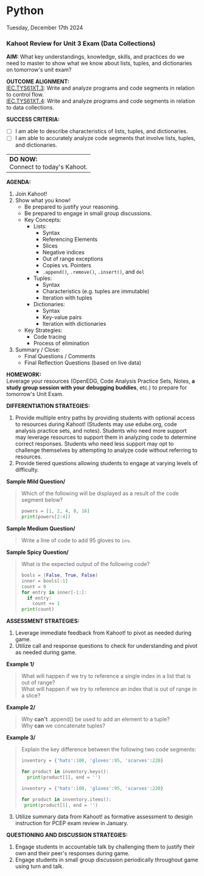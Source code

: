 # Python
Tuesday, December 17th 2024

### Kahoot Review for Unit 3 Exam (Data Collections)

**AIM:** What key understandings, knowledge, skills, and practices do we need to master to show what we know about lists, tuples, and dictionaries on tomorrow's unit exam?

**OUTCOME ALIGNMENT:**
<br><ins>IEC.TYS61XT.3</ins>: Write and analyze programs and code segments in relation to control flow.
<br><ins>IEC.TYS61XT.4</ins>: Write and analyze programs and code segments in relation to data collections.

**SUCCESS CRITERIA:**
- [ ] I am able to describe characteristics of lists, tuples, and dictionaries.
- [ ] I am able to accurately analyze code segments that involve lists, tuples, and dictionaries.

<table>
  <tr>
    <td><b>DO NOW:</b><br>Connect to today's Kahoot.
  </tr>
</table>

**AGENDA:**

1. Join Kahoot!
2. Show what you know!
    *  Be prepared to justify your reasoning.
    *  Be prepared to engage in small group discussions.
    *  Key Concepts:
        * Lists:
            * Syntax
            * Referencing Elements 
            * Slices
            * Negative indices
            * Out of range exceptions
            * Copies vs. Pointers
            * `.append()`, `.remove()`, `.insert()`, and `del`
        * Tuples:
            * Syntax
            * Characteristics (e.g. tuples are immutable)
            * Iteration with tuples
        * Dictionaries:
            * Syntax
            * Key-value pairs
            * Iteration with dictionaries
      * Key Strategies:
          * Code tracing
          * Process of elimination 
3. Summary / Close:
    * Final Questions / Comments
    * Final Reflection Questions (based on live data)
   
**HOMEWORK:** <br>
Leverage your resources (OpenEDG, Code Analysis Practice Sets, Notes, **a study group session with your debugging buddies**, etc.) to prepare for tomorrow's Unit Exam.  

**DIFFERENTIATION STRATEGIES:** <br>
1.  Provide multiple entry paths by providing students with optional access to resources during Kahoot! (Students may use edube.org, code analysis practice sets, and notes).  Students who need more support may leverage resources to support them in analyzing code to determine correct responses.  Students who need less support may opt to challenge themselves by attempting to analyze code without referring to resources.
2.  Provide tiered questions allowing students to engage at varying levels of difficulty.

**Sample Mild Question/**

> Which of the following will be displayed as a result of the code segment below?
> ```python
> powers = [1, 2, 4, 8, 16]
> print(powers[2:4])
> ```

**Sample Medium Question/**

> Write a line of code to add 95 gloves to `inv`.

**Sample Spicy Question/**

> What is the expected output of the following code?
> ```python
> bools = (False, True, False)
> inner = bools[:1]
> count = 0
> for entry in inner[-1:]:
>   if entry:
>     count += 1
> print(count)
> ```

**ASSESSMENT STRATEGIES:** <br>
1.  Leverage immediate feedback from Kahoot! to pivot as needed during game.
2.  Utilize call and response questions to check for understanding and pivot as needed during game.

**Example 1/**
> What will happen if we try to reference a single index in a list that is out of range?<br>
> What will happen if we try to reference an index that is out of range in a slice?

**Example 2/**
> Why **can't** .append() be used to add an element to a tuple?<br>
> Why **can** we concatenate tuples?

**Example 3/**
> Explain the key difference between the following two code segments:
> ```python
> inventory = {'hats':100, 'gloves':95, 'scarves':220}
>
> for product in inventory.keys():
>   print(product[1], end = '')
> ```
>
>  ```python
> inventory = {'hats':100, 'gloves':95, 'scarves':220}
>
> for product in inventory.items():
>   print(product[1], end = '')
> ```

3.  Utilize summary data from Kahoot! as formative assessment to desigin instruction for PCEP exam review in January.

**QUESTIONING AND DISCUSSION STRATEGIES:** <br>
1.  Engage students in accountable talk by challenging them to justify their own and their peer's responses during game.
2.  Engage students in small group discussion periodically throughout game using turn and talk.
